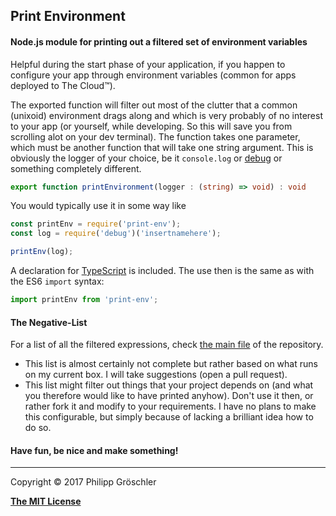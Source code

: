 ## Print Environment

#### Node.js module for printing out a filtered set of environment variables

Helpful during the start phase of your application, if you happen to configure your app through environment variables (common for apps deployed to The Cloud™).

The exported function will filter out most of the clutter that a common (unixoid) environment drags along and which is very probably of no interest to your app (or yourself, while developing. So this will save you from scrolling alot on your dev terminal). The function takes one parameter, which must be another function that will take one string argument. This is obviously the logger of your choice, be it `console.log` or [debug](https://github.com/visionmedia/debug) or something completely different.

```typescript
export function printEnvironment(logger : (string) => void) : void
```

You would typically use it in some way like
```javascript
const printEnv = require('print-env');
const log = require('debug')('insertnamehere');

printEnv(log);
```

A declaration for [TypeScript](http://www.typescriptlang.org) is included. The use then is the same as with the ES6 `import` syntax:
```javascript
import printEnv from 'print-env';
```

#### The Negative-List

For a list of all the filtered expressions, check [the main file](/printenv.js) of the repository.
* This list is almost certainly not complete but rather based on what runs on my current box. I will take suggestions (open a pull request).
* This list might filter out things that your project depends on (and what you therefore would like to have printed anyhow). Don't use it then, or rather fork it and modify to your requirements. I have no plans to make this configurable, but simply because of lacking a brilliant idea how to do so.

#### Have fun, be nice and make something!

---

Copyright © 2017 Philipp Gröschler

**[The MIT License](/LICENSE)**

